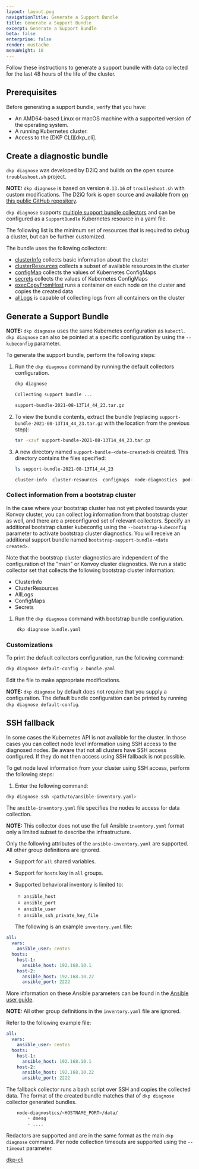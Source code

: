 ```yaml
---
layout: layout.pug
navigationTitle: Generate a Support Bundle
title: Generate a Support Bundle
excerpt: Generate a Support Bundle
beta: false
enterprise: false
render: mustache
menuWeight: 10
---
```


Follow these instructions to generate a support bundle with data collected for the last 48 hours of the life of the cluster.

## Prerequisites

Before generating a support bundle, verify that you have:

- An AMD64-based Linux or macOS machine with a supported version of the operating system.
- A running Kubernetes cluster.
- Access to the [DKP CLI][dkp_cli].

## Create a diagnostic bundle

`dkp diagnose` was developed by D2iQ and builds on the open source `troubleshoot.sh` project.

<p class="message--note"><strong>NOTE:</strong> <code>dkp diagnose</code> is based on version <code>0.13.16</code> of <code>troubleshoot.sh</code> with custom modifications. The D2iQ fork is open source and available from <a href="https://github.com/mesosphere/troubleshoot">on this public GitHub repository</a>.</p>

`dkp diagnose` supports [multiple support bundle collectors][troubleshoot-collectors] and
can be configured as a `SupportBundle` Kubernetes resource in a yaml file.

The following list is the minimum set of resources that is required to debug a cluster, but can be further customized.

The bundle uses the following collectors:

- [clusterInfo][clusterInfo-collector] collects basic information about the cluster
- [clusterResources][clusterResources-collector] collects a subset of available resources in the cluster
- [configMap][configMap-collector] collects the values of Kubernetes ConfigMaps
- [secrets][secrets-collector] collects the values of Kubernetes ConfigMaps
- [execCopyFromHost](/custom-collectors#execcopyfromhost_collector) runs a container on each node on the cluster and copies the created data
- [allLogs](/custom-collectors#alllogs_collector) is capable of collecting logs from all containers on the cluster

## Generate a Support Bundle

<p class="message--note"><strong>NOTE: </strong><code>dkp diagnose</code> uses the same Kubernetes configuration as <code>kubectl</code>. <code>dkp diagnose</code> can also be pointed at a specific configuration by using the <code>--kubeconfig</code> parameter.</p>

To generate the support bundle, perform the following steps:

1.  Run the `dkp diagnose` command by running the default collectors configuration.

    ```bash
    dkp diagnose
    ```

    ```sh
    Collecting support bundle ...

    support-bundle-2021-08-13T14_44_23.tar.gz
    ```

1.  To view the bundle contents, extract the bundle (replacing `support-bundle-2021-08-13T14_44_23.tar.gz` with the location from the previous step):

    ```bash
    tar -xzvf support-bundle-2021-08-13T14_44_23.tar.gz
    ```

1.  A new directory named `support-bundle-<date-created>`is created. This directory contains the files specified:

    ```bash
    ls support-bundle-2021-08-13T14_44_23
    ```

    ```sh
    cluster-info  cluster-resources  configmaps  node-diagnostics  pod-logs  secrets  version.yaml
    ```

### Collect information from a bootstrap cluster

In the case where your bootstrap cluster has not yet pivoted towards your Konvoy cluster, you can collect log information from that bootstrap cluster as well, and there are a preconfigured set of relevant collectors. Specify an additional bootstrap cluster kubeconfig using the `--bootstrap-kubeconfig` parameter to activate bootstrap cluster diagnostics. You will receive an additional support bundle named `bootstrap-support-bundle-<date created>`.

Note that the bootstrap cluster diagnostics are independent of the configuration of the "main" or Konvoy cluster diagnostics. We run a static collector set that collects the following bootstrap cluster information:

- ClusterInfo
- ClusterResources
- AllLogs
- ConfigMaps
- Secrets

1. Run the `dkp diagnose` command with bootstrap bundle configuration.

```bash
    dkp diagnose bundle.yaml
```

### Customizations

To print the default collectors configuration, run the following command:

```bash
dkp diagnose default-config > bundle.yaml
```

Edit the file to make appropriate modifications.

<p class="message--note"><strong>NOTE: </strong><code>dkp diagnose</code> by default does not require that you supply a configuration. The default bundle configuration can be printed by running <code>dkp diagnose default-config</code>.</p>

## SSH fallback

In some cases the Kubernetes API is not available for the cluster. In those cases you can collect node level information using SSH access to the diagnosed nodes. Be aware that not all clusters have SSH access configured. If they do not then access using SSH fallback is not possible.

To get node level information from your cluster using SSH access, perform the following steps:

1. Enter the following command:

```bash
dkp diagnose ssh <path/to/ansible-inventory.yaml>
```

The `ansible-inventory.yaml` file specifies the nodes to access for data collection.

<p class="message--note"><strong>NOTE: </strong>This collector does not use the full Ansible <code>inventory.yaml</code> format only a limited subset to describe the infrastructure.</p>

Only the following attributes of the `ansible-inventory.yaml` are supported. All other group definitions are ignored.

-   Support for `all` shared variables.
-   Support for `hosts` key in `all` groups.
-   Supported behavioral inventory is limited to:
    - `ansible_host`
    - `ansible_port`
    - `ansible_user`
    - `ansible_ssh_private_key_file`

    The following is an example `inventory.yaml` file:

```yaml
all:
  vars:
    ansible_user: centos
  hosts:
    host-1:
      ansible_host: 192.168.10.1
    host-2:
      ansible_host: 192.168.10.22
      ansible_port: 2222
```

More information on these Ansible parameters can be found in the [Ansible user guide](https://docs.ansible.com/ansible/latest/user_guide/intro_inventory.html#connecting-to-hosts-behavioral-inventory-parameters).

<p class="message--note"><strong>NOTE: </strong>All other group definitions in the <code>inventory.yaml</code> file are ignored.</p>

Refer to the following example file:

```yaml
all:
  vars:
    ansible_user: centos
  hosts:
    host-1:
      ansible_host: 192.168.10.1
    host-2:
      ansible_host: 192.168.10.22
      ansible_port: 2222
```

The fallback collector runs a bash script over SSH and copies the collected data. The format of the created bundle matches that of `dkp diagnose` collector generated bundles.

```sh
    node-diagnostics/<HOSTNAME_PORT>/data/
        - dmesg
        - ....
```

Redactors are supported and are in the same format as the main `dkp diagnose` command. Per node collection timeouts are supported using the `--timeout` parameter.

[clusterInfo-collector]: https://troubleshoot.sh/docs/collect/cluster-info/
[clusterResources-collector]: https://troubleshoot.sh/docs/collect/cluster-resources/
[configMap-collector]: https://troubleshoot.sh/docs/collect/configmap/
[copyFromHost-collector]: https://troubleshoot.sh/docs/collect/copy-from-host/
[exec-collector]: https://troubleshoot.sh/docs/collect/exec/
[logs-collector]: https://troubleshoot.sh/docs/collect/logs/
[secrets-collector]: https://troubleshoot.sh/docs/collect/secret/
[troubleshoot-collectors]: https://troubleshoot.sh/docs/collect/all/
[dkp-cli](../../2.2/cli/dkp/)

